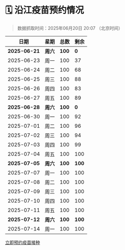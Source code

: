 # 🗓️ 沿江疫苗预约情况

> 数据抓取时间：2025年06月20日 20:07 （北京时间）

| 日期 | 星期 | 总数 | 剩余 |
|------|------|------|------|
| **2025-06-21** | **周六** | **100** | **0** |
| 2025-06-23 | 周一 | 100 | 37 |
| 2025-06-24 | 周二 | 100 | 68 |
| 2025-06-25 | 周三 | 100 | 88 |
| 2025-06-26 | 周四 | 100 | 83 |
| 2025-06-27 | 周五 | 100 | 89 |
| **2025-06-28** | **周六** | **100** | **0** |
| 2025-06-30 | 周一 | 100 | 92 |
| 2025-07-01 | 周二 | 100 | 96 |
| 2025-07-02 | 周三 | 100 | 94 |
| 2025-07-03 | 周四 | 100 | 99 |
| 2025-07-04 | 周五 | 100 | 100 |
| **2025-07-05** | **周六** | **100** | **100** |
| 2025-07-07 | 周一 | 100 | 100 |
| 2025-07-08 | 周二 | 100 | 100 |
| 2025-07-09 | 周三 | 100 | 100 |
| 2025-07-10 | 周四 | 100 | 100 |
| 2025-07-11 | 周五 | 100 | 100 |
| **2025-07-12** | **周六** | **100** | **100** |
| 2025-07-14 | 周一 | 100 | 100 |


<div class="button-container">
<a class="btn" href="http://yfzweb.ishequ.net/#/login" target="_blank">立即预约疫苗接种</a>
</div>
